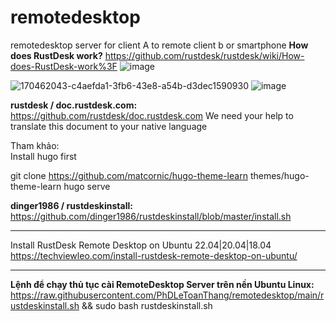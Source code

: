 # remotedesktop
remotedesktop server for client A to remote client b or smartphone
**How does RustDesk work?**
https://github.com/rustdesk/rustdesk/wiki/How-does-RustDesk-work%3F
<IMG  src="https://user-images.githubusercontent.com/71636191/170462028-9b481abb-40bd-49df-8c05-8019325761ee.png"  alt="image"/>

<IMG  src="https://user-images.githubusercontent.com/71636191/170487506-8ef1f025-ad42-47f9-8d82-b49d0ec759ad.png"  alt="170462043-c4aefda1-3fb6-43e8-a54b-d3dec1590930"/>

<IMG  src="https://user-images.githubusercontent.com/99897242/172282341-7ec04806-6c7f-4848-a41f-93937c0c1093.png"  alt="image"/>

 **rustdesk / doc.rustdesk.com:**
https://github.com/rustdesk/doc.rustdesk.com
We need your help to translate this document to your native language

Tham khảo:  
Install hugo first

git clone https://github.com/matcornic/hugo-theme-learn themes/hugo-theme-learn
hugo serve

**dinger1986 / rustdeskinstall:**
https://github.com/dinger1986/rustdeskinstall/blob/master/install.sh

-------------
Install RustDesk Remote Desktop on Ubuntu 22.04|20.04|18.04
https://techviewleo.com/install-rustdesk-remote-desktop-on-ubuntu/

--------------------------------------------------------------------
**Lệnh để chạy thủ tục cài RemoteDesktop Server trên nền Ubuntu Linux:**
https://raw.githubusercontent.com/PhDLeToanThang/remotedesktop/main/rustdeskinstall.sh && sudo bash rustdeskinstall.sh
